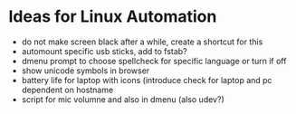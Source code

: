 # Ideas for Linux Automation

- do not make screen black after a while, create a shortcut for this
- automount specific usb sticks, add to fstab?
- dmenu prompt to choose spellcheck for specific language or turn if off 
- show unicode symbols in browser 
- battery life for laptop with icons (introduce check for laptop and pc dependent on hostname
- script for mic volumne and also in dmenu (also udev?) 
